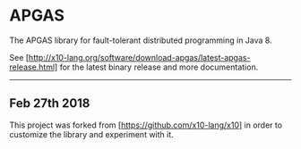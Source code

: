 # APGAS

The APGAS library for fault-tolerant distributed programming in Java 8.

See [http://x10-lang.org/software/download-apgas/latest-apgas-release.html] for the latest binary release and more documentation.

___

Feb 27th 2018
--
 This project was forked from [https://github.com/x10-lang/x10] in order to customize the library and experiment with it.
